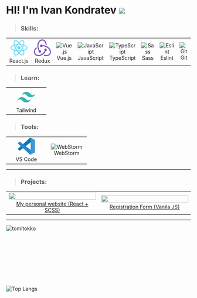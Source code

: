 <h1> HI! I'm Ivan Kondratev <img src="https://media.giphy.com/media/hvRJCLFzcasrR4ia7z/giphy.gif" width="30px"/>  </h1>

>  ### Skills:

<table width='100%'>
  <tr>
    <td align="center" width="96">
        <img src="https://github.com/devicons/devicon/blob/master/icons/react/react-original.svg" title="React.js" alt="React.js" width="48" height="48"/>
      <br>React.js
    </td>
     <td align="center" width="96"> 
        <img src="https://github.com/devicons/devicon/blob/master/icons/redux/redux-original.svg" width="48" height="48" alt="Redux" />
      <br>Redux
    </td>
    <td align="center" width="96">
      <img src="https://upload.wikimedia.org/wikipedia/commons/9/95/Vue.js_Logo_2.svg" title="Vue.js" alt="Vue.js" width="48" height="48"/>
      <br>Vue.js
   </td>
    <td align="center" width="96">
        <img src="https://upload.wikimedia.org/wikipedia/commons/thumb/9/99/Unofficial_JavaScript_logo_2.svg/1024px-Unofficial_JavaScript_logo_2.svg.png" width="48" height="48" alt="JavaScript" />
      <br>JavaScript
    </td>
    <td align="center" width="96">
        <img src="https://upload.wikimedia.org/wikipedia/commons/thumb/4/4c/Typescript_logo_2020.svg/1200px-Typescript_logo_2020.svg.png" width="48" height="48" alt="TypeScript" />
      <br>TypeScript
    </td> 
     <td align="center" width="96">
        <img src="https://brandeps.com/icon-download/S/Sass-icon-vector-04.svg" width="48" height="48" alt="Sass" />
      <br>Sass
    </td>
      <td align="center" width="96">
        <img src="https://brandeps.com/icon-download/E/Eslint-icon-vector-02.svg" width="48" height="48" alt="Eslint" />
      <br>Eslint
    </td>
    <td align="center" width="96">
        <img src="https://upload.wikimedia.org/wikipedia/commons/thumb/3/3f/Git_icon.svg/1200px-Git_icon.svg.png" width="48" height="48" alt="Git" />
      <br>Git
    </td>
</table>

>  ### Learn:

<table width='100%'>
   <td align="center" width="96">
        <img src="https://github.com/devicons/devicon/blob/master/icons/tailwindcss/tailwindcss-plain.svg" width="48" height="48" alt="Tailwind" />
      <br>Tailwind
    </td>
  </tr> 
</table>


>  ### Tools:
<table width='100%'>
   <td align="center" width="96">
      <img src="https://github.com/devicons/devicon/blob/master/icons/vscode/vscode-original.svg" title="VS code" alt="VS code" width="48" height="48"/>
      <br>VS Code
   </td>
     <td align="center" width="96">
      <img src="https://upload.wikimedia.org/wikipedia/commons/c/c0/WebStorm_Icon.svg" title="WebStorm" alt="WebStorm" width="48" height="48"/>
      <br>WebStorm
   </td>
</table>

---

>  ### Projects:

<table width='100%'>
  <td align="center" width="50%">
      <img src="https://sun9-29.userapi.com/impg/8YfLiFOCWKDKBvibIbr51mx_b8KooMvnxubELg/YFKmJu7ViiE.jpg?size=1918x886&quality=96&sign=4daa6fbe35b4c3ee0236d00864541c3b&type=album" title="" alt="" width="100%" height="50%"/>
      <br><a href="https://ivanxablin.github.io/ivanxablin-website">My personal website (React + SCSS)</a>
   </td>
   <td align="center" width="50%">
      <img src="https://sun9-87.userapi.com/impg/zVV679V64UePv9TKyokSBSb-rg9LJd8mvkffxA/cf4Q-BRcj9w.jpg?size=1670x867&quality=96&sign=2cf68568720e1998e83a07bb56204d47&type=album" title="" alt="" width="100%" height="50%"/>
      <br><a href="https://ivanxablin.github.io/registration-form/">Registration Form (Vanila JS)</a>
   </td>
</table>


---

<div>
<p><img  align="left"  src="https://github-readme-stats.vercel.app/api?username=IvanXablin&show_icons=true&locale=en&theme=dracula"  alt="tomitokko"  width="440"  height="165" />  </p>

![Top Langs](https://github-readme-stats.vercel.app/api/top-langs/?username=IvanXablin&layout=compact&theme=dracula)
</div>
